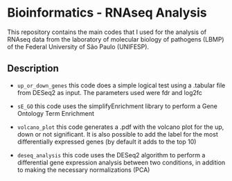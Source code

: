 # Bioinformatics - RNAseq Analysis

This repository contains the main codes that I used for the analysis of RNAseq data from the laboratory of molecular biology of pathogens (LBMP) of the Federal University of São Paulo (UNIFESP).

## Description

* `up_or_down_genes` this code does a simple logical test using a .tabular file from DESeq2 as input. The parameters used were fdr and log2fc

* `sE_GO` this code uses the simplifyEnrichment library to perform a Gene Ontology Term Enrichment

* `volcano_plot` this code generates a .pdf with the volcano plot for the up, down or not significant. It is also possible to add the label for the most differentially expressed genes (by default it adds to the top 10)

* `deseq_analysis` this code uses the DESeq2 algorithm to perform a differential gene expression analysis between two conditions, in addition to making the necessary normalizations (PCA)
